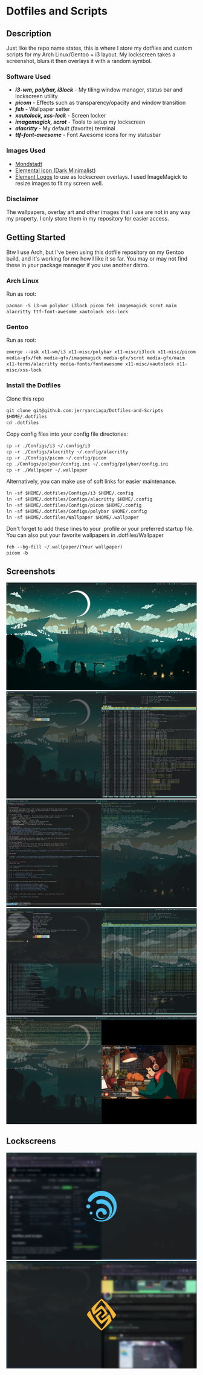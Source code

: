 # Dotfiles and Scripts

## Description
Just like the repo name states, this is where I store my dotfiles and custom scripts
for my Arch Linux/Gentoo + i3 layout. My lockscreen takes a screenshot, blurs it
then overlays it with a random symbol.

### Software Used
- ***i3-wm, polybar, i3lock*** - My tiling window manager, status bar and lockscreen utility
- ***picom*** - Effects such as transparency/opacity and window transition
- ***feh*** - Wallpaper setter
- ***xautolock, xss-lock*** - Screen locker
- ***imagemagick, scrot*** - Tools to setup my lockscreen
- ***alacritty*** - My default (favorite) terminal
- ***ttf-font-awesome*** - Font Awesome icons for my statusbar

### Images Used
- [Mondstadt](https://www.reddit.com/r/Genshin_Impact/comments/okqdv9/moon_over_monstadt/)
- [Elemental Icon (Dark Minimalist)](https://www.reddit.com/r/Genshin_Impact/comments/jbextw/i_made_2_wallpapers_of_the_genshin_elements/)
- [Element Logos](https://genshin-impact.fandom.com/wiki/Genshin_Impact_Wiki)
to use as lockscreen overlays. I used ImageMagick to resize images to fit my screen well.

### Disclaimer
The wallpapers, overlay art and other images that I use are not in any way my property.
I only store them in my repository for easier access.

## Getting Started
Btw I use Arch, but I've been using this dotfile repository on my Gentoo build, and
it's working for me how I like it so far. You may or may not find these in your
package manager if you use another distro.
### Arch Linux
Run as root:
```
pacman -S i3-wm polybar i3lock picom feh imagemagick scrot maim alacritty ttf-font-awesome xautolock xss-lock
```
### Gentoo
Run as root:
```
emerge --ask x11-wm/i3 x11-misc/polybar x11-misc/i3lock x11-misc/picom media-gfx/feh media-gfx/imagemagick media-gfx/scrot media-gfx/maim x11-terms/alacritty media-fonts/fontawesome x11-misc/xautolock x11-misc/xss-lock
```

### Install the Dotfiles
Clone this repo
```
git clone git@github.com:jerryarciaga/Dotfiles-and-Scripts $HOME/.dotfiles
cd .dotfiles
```
Copy config files into your config file directories:
```
cp -r ./Configs/i3 ~/.config/i3
cp -r ./Configs/alacritty ~/.config/alacritty
cp -r ./Configs/picom ~/.config/picom
cp ./Configs/polybar/config.ini ~/.config/polybar/config.ini 
cp -r ./Wallpaper ~/.wallpaper
```

Alternatively, you can make use of soft links for easier maintenance.
```
ln -sf $HOME/.dotfiles/Configs/i3 $HOME/.config
ln -sf $HOME/.dotfiles/Configs/alacritty $HOME/.config
ln -sf $HOME/.dotfiles/Configs/picom $HOME/.config
ln -sf $HOME/.dotfiles/Configs/polybar $HOME/.config
ln -sf $HOME/.dotfiles/Wallpaper $HOME/.wallpaper
```

Don't forget to add these lines to your .profile or your preferred startup file.
You can also put your favorite wallpapers in .dotfiles/Wallpaper
```
feh --bg-fill ~/.wallpaper/(Your wallpaper)
picom -b
```

## Screenshots
![Blank Screenshot (Idle)](https://github.com/jerryarciaga/Dotfiles-and-Scripts/blob/main/Screenshots/blank.png?raw=true)
![Neofetch and Htop](https://github.com/jerryarciaga/Dotfiles-and-Scripts/blob/main/Screenshots/stats.png?raw=true)
![Git Workflow](https://github.com/jerryarciaga/Dotfiles-and-Scripts/blob/main/Screenshots/git_commit.png?raw=true)
![Kernel Building Workflow](https://github.com/jerryarciaga/Dotfiles-and-Scripts/blob/main/Screenshots/kernel_build.png?raw=true)
![Lofi from the terminal](https://github.com/jerryarciaga/Dotfiles-and-Scripts/blob/main/Screenshots/lofi.png?raw=true)

## Lockscreens
![Hydro Overlay](https://github.com/jerryarciaga/Dotfiles-and-Scripts/blob/main/Screenshots/lockscreen.png?raw=true)
![Geo Overlay](https://github.com/jerryarciaga/Dotfiles-and-Scripts/blob/main/Screenshots/lockscreen2.png?raw=true)
